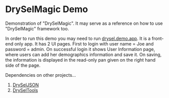 # DrySelMagic Demo
Demonstration of "DrySelMagic". It may serve as a reference on how to use "DrySelMagic" framework too.

In order to run this demo you may need to run [drysel.demo.app](https://github.com/orion-analytics/drysel.demo.app). It is a front-end only app. It has 2 UI pages. First to login with user name = Joe and password = admin. On successful login it shows User Information page, where users can add her demographics information and save it. On saving, the information is displayed in the read-only pan given on the right hand side of the page.

Dependencies on other projects...
1. [DrySelJSON](https://github.com/orion-analytics/dryselmagic)
2. [DrySelTools](https://github.com/orion-analytics/dryseltools)
